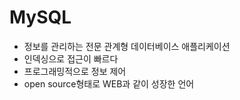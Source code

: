 # MySQL
- 정보를 관리하는 전문 관계형 데이터베이스 애플리케이션
- 인덱싱으로 접근이 빠르다
- 프로그래밍적으로 정보 제어
- open source형태로 WEB과 같이 성장한 언어
